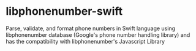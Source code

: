 libphonenumber-swift
====================

Parse, validate, and format phone numbers in Swift language using libphonenumber database (Google's phone number handling library) and has the compatibility with libphonenumber's Javascript Library
